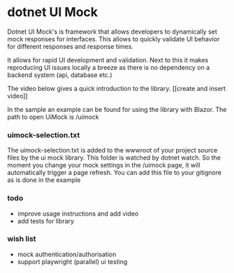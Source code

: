 # dotnet UI Mock

Dotnet UI Mock's is framework that allows developers to dynamically set mock responses for interfaces.
This allows to quickly validate UI behavior for different responses and response times.

It allows for rapid UI development and validation. Next to this it makes reproducing UI issues locally a breeze as there is no dependency on a backend system (api, database etc.)

The video below gives a quick introduction to the library.
[[create and insert video]]

In the sample an example can be found for using the library with Blazor.
The path to open UiMock is /uimock

### uimock-selection.txt

The uimock-selection.txt is added to the wwwroot of your project source files by the ui mock library. 
This folder is watched by dotnet watch. So the moment you change your mock settings in the /uimock page, it will automatically trigger a page refresh.
You can add this file to your gitignore as is done in the example


### todo
- improve usage instructions and add video
- add tests for library

### wish list
- mock authentication/authorisation
- support playwright (parallel) ui testing